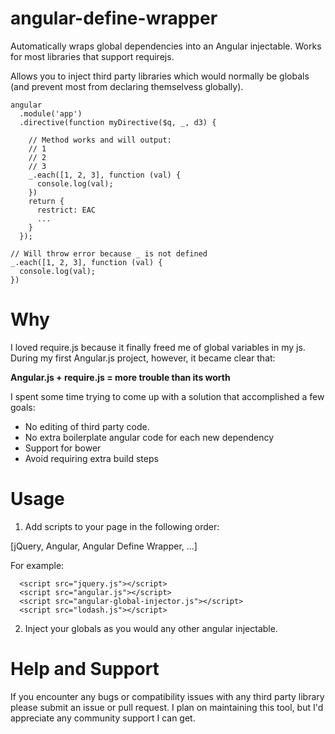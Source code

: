 angular-define-wrapper
======================

Automatically wraps global dependencies into an Angular injectable.
Works for most libraries that support requirejs.  

Allows you to inject third party libraries which would normally be globals
(and prevent most from declaring themselvess globally).

    angular
      .module('app')
      .directive(function myDirective($q, _, d3) {

        // Method works and will output:
        // 1
        // 2
        // 3
        _.each([1, 2, 3], function (val) {
          console.log(val);
        })
        return {
          restrict: EAC
          ...
        }
      });

    // Will throw error because _ is not defined
    _.each([1, 2, 3], function (val) {
      console.log(val);
    })


# Why
I loved require.js because it finally freed me of global variables in my js.
During my first Angular.js project, however, it became clear that:

 __Angular.js + require.js = more trouble than its worth__

I spent some time trying to come up with a solution that accomplished
a few goals:
* No editing of third party code.
* No extra boilerplate angular code for each new dependency
* Support for bower
* Avoid requiring extra build steps


# Usage
1.  Add scripts to your page in the following order:

  [jQuery, Angular, Angular Define Wrapper, ...]

  For example:

      <script src="jquery.js"></script>
      <script src="angular.js"></script>
      <script src="angular-global-injector.js"></script>
      <script src="lodash.js"></script>

2.  Inject your globals as you would any other angular injectable.

# Help and Support
If you encounter any bugs or compatibility issues with any third party library
please submit an issue or pull request.  I plan on maintaining this tool, but I'd
appreciate any community support I can get.

